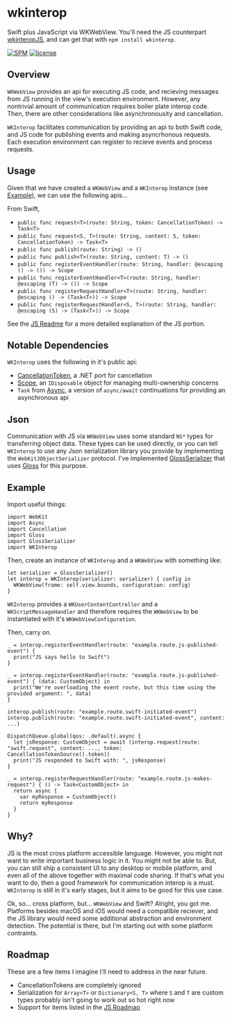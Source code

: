 # wkinterop
Swift plus JavaScript via WKWebView. You'll need the JS counterpart [wkinteropJS](https://github.com/randymarsh77/wkinteropJS), and can get that with `npm install wkinterop`.

[![SPM](https://img.shields.io/badge/SPM-compatible-brightgreen.svg)](https://github.com/apple/swift-package-manager)
[![license](https://img.shields.io/github/license/mashape/apistatus.svg)]()

## Overview

`WKWebView` provides an api for executing JS code, and recieving messages from JS running in the view's execution environment. However, any nontrivial amount of communication requires boiler plate interop code. Then, there are other considerations like asynchronousity and cancellation.

`WKInterop` facilitates communication by providing an api to both Swift code, and JS code for publishing events and making asyncrhonous requests. Each execution environment can register to recieve events and process requests.

## Usage

Given that we have created a `WKWebView` and a `WKInterop` instance (see [Example](#example)), we can use the following apis...

From Swift,

- `public func request<T>(route: String, token: CancellationToken) -> Task<T>`
-	`public func request<S, T>(route: String, content: S, token: CancellationToken) -> Task<T>`
-	`public func publish(route: String) -> ()`
- `public func publish<T>(route: String, content: T) -> ()`
- `public func registerEventHandler(route: String, handler: @escaping () -> ()) -> Scope`
-	`public func registerEventHandler<T>(route: String, handler: @escaping (T) -> ()) -> Scope`
-	`public func registerRequestHandler<T>(route: String, handler: @escaping () -> (Task<T>)) -> Scope`
-	`public func registerRequestHandler<S, T>(route: String, handler: @escaping (S) -> (Task<T>)) -> Scope`

See the [JS Readme](https://github.com/randymarsh77/wkinteropJS) for a more detailed explanation of the JS portion.

## Notable Dependencies

`WKInterop` uses the following in it's public api:
- [CancellationToken](https://github.com/randymarsh77/cancellation), a .NET port for cancellation
- [Scope](https://github.com/randymarsh77/scope), an `IDisposable` object for managing multi-ownership concerns
- `Task` from [Async](https://github.com/randymarsh77/async), a version of `async/await` continuations for providing an asynchronous api

## Json

Communication with JS via `WKWebView` uses some standard `NS*` types for transferring object data. These types can be used directly, or you can tell `WKInterop` to use any Json serialization library you provide by implementing the `WebKitJObjectSerializer` protocol. I've implemented [GlossSerializer](https://github.com/randymarsh77/wkinterop-gloss) that uses [Gloss](https://github.com/hkellaway/Gloss) for this purpose.

## Example <a name="example"></a>

Import useful things:
```
import WebKit
import Async
import Cancellation
import Gloss
import GlossSerializer
import WKInterop
```

Then, create an instance of `WKInterop` and a `WKWebView` with something like:
```
let serializer = GlossSerializer()
let interop = WKInterop(serializer: serializer) { config in
  WKWebView(frame: self.view.bounds, configuration: config)
}
```
`WKInterop` provides a `WKUserContentController` and a `WKScriptMessageHandler` and therefore requires the `WKWebView` to be instantiated with it's `WKWebViewConfiguration`.

Then, carry on.
```
_ = interop.registerEventHandler(route: "example.route.js-published-event") {
  print("JS says hello to Swift")
}

_ = interop.registerEventHandler(route: "example.route.js-published-event") { (data: CustomObject) in
  print("We're overloading the event route, but this time using the provided argument: ", data)
}

interop.publish(route: "example.route.swift-initiated-event")
interop.publish(route: "example.route.swift-initiated-event", content: ...)

DispatchQueue.global(qos: .default).async {
  let jsResponse: CustomObject = await (interop.request(route: "swift.request", content: ..., token: CancellationTokenSource().token))
  print("JS responded to Swift with: ", jsResponse)
}

_ = interop.registerRequestHandler(route: "example.route.js-makes-request") { () -> Task<CustomObject> in
  return async {
    var myResponse = CustomObject()
    return myResponse
  }
}
```

## Why?

JS is the most cross platform accessible language. However, you might not want to write important business logic in it. You might not be able to. But, you can still ship a consistent UI to any desktop or mobile platform, and even all of the above together with maximal code sharing. If that's what you want to do, then a good framework for communication interop is a must. `WKInterop` is still in it's early stages, but it aims to be good for this use case.

Ok, so... cross platform, but... `WKWebView` and Swift? Alright, you got me. Platforms besides macOS and iOS would need a compatible reciever, and the JS library would need some additional abstraction and environment detection. The potential is there, but I'm starting out with some platform contraints.

## Roadmap

These are a few items I imagine I'll need to address in the near future.

- CancellationTokens are completely ignored
- Serialization for `Array<T>` or `Dictionary<S, T>` where `S` and `T` are custom types probably isn't going to work out so hot right now
- Support for items listed in the [JS Roadmap](https://github.com/randymarsh77/wkinteropJS#roadmap)
